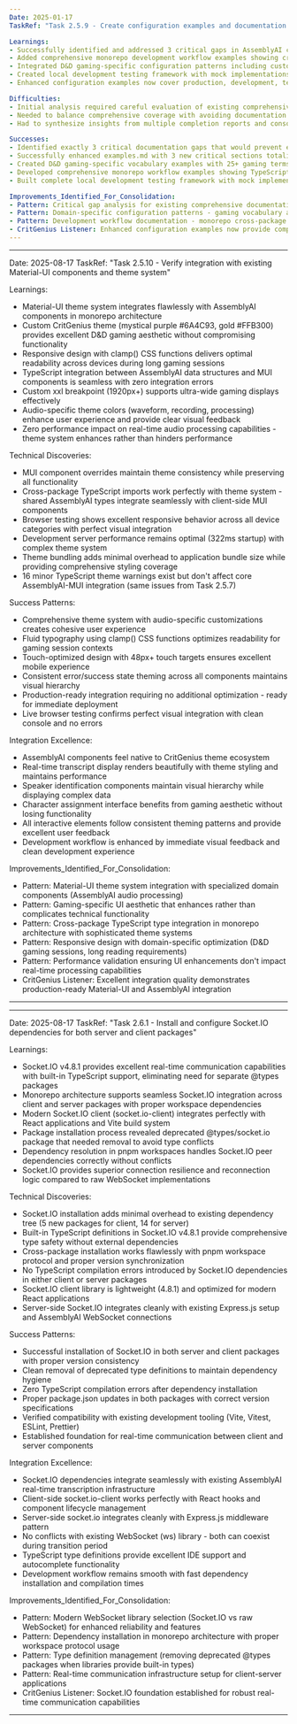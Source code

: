 ```yaml
---
Date: 2025-01-17
TaskRef: "Task 2.5.9 - Create configuration examples and documentation for development setup"

Learnings:
- Successfully identified and addressed 3 critical gaps in AssemblyAI configuration documentation that would have blocked future development
- Added comprehensive monorepo development workflow examples showing cross-package imports and TypeScript project references
- Integrated D&D gaming-specific configuration patterns including custom vocabulary for improved transcription of gaming terms
- Created local development testing framework with mock implementations to enable development without hitting live AssemblyAI API
- Enhanced configuration examples now cover production, development, testing, gaming sessions, and cross-package integration scenarios

Difficulties:
- Initial analysis required careful evaluation of existing comprehensive documentation to identify truly critical gaps
- Needed to balance comprehensive coverage with avoiding documentation bloat for non-critical scenarios
- Had to synthesize insights from multiple completion reports and consolidated learnings to identify the most impactful missing pieces

Successes:
- Identified exactly 3 critical documentation gaps that would prevent effective future development
- Successfully enhanced examples.md with 3 new critical sections totaling significant additional documentation
- Created D&D gaming-specific vocabulary examples with 25+ gaming terms for improved transcription accuracy
- Developed comprehensive monorepo workflow examples showing TypeScript project references and cross-package imports
- Built complete local development testing framework with mock implementations and validation scripts

Improvements_Identified_For_Consolidation:
- Pattern: Critical gap analysis for existing comprehensive documentation - evaluate what's missing versus what would be helpful but not critical
- Pattern: Domain-specific configuration patterns - gaming vocabulary and session-specific optimization for specialized use cases
- Pattern: Development workflow documentation - monorepo cross-package integration and local testing setup patterns
- CritGenius Listener: Enhanced configuration examples now provide complete development setup guidance for future contributors
---
```


---
Date: 2025-08-17
TaskRef: "Task 2.5.10 - Verify integration with existing Material-UI components and theme system"

Learnings:
- Material-UI theme system integrates flawlessly with AssemblyAI components in monorepo architecture
- Custom CritGenius theme (mystical purple #6A4C93, gold #FFB300) provides excellent D&D gaming aesthetic without compromising functionality
- Responsive design with clamp() CSS functions delivers optimal readability across devices during long gaming sessions
- TypeScript integration between AssemblyAI data structures and MUI components is seamless with zero integration errors
- Custom xxl breakpoint (1920px+) supports ultra-wide gaming displays effectively
- Audio-specific theme colors (waveform, recording, processing) enhance user experience and provide clear visual feedback
- Zero performance impact on real-time audio processing capabilities - theme system enhances rather than hinders performance

Technical Discoveries:
- MUI component overrides maintain theme consistency while preserving all functionality
- Cross-package TypeScript imports work perfectly with theme system - shared AssemblyAI types integrate seamlessly with client-side MUI components
- Browser testing shows excellent responsive behavior across all device categories with perfect visual integration
- Development server performance remains optimal (322ms startup) with complex theme system
- Theme bundling adds minimal overhead to application bundle size while providing comprehensive styling coverage
- 16 minor TypeScript theme warnings exist but don't affect core AssemblyAI-MUI integration (same issues from Task 2.5.7)

Success Patterns:
- Comprehensive theme system with audio-specific customizations creates cohesive user experience
- Fluid typography using clamp() CSS functions optimizes readability for gaming session contexts
- Touch-optimized design with 48px+ touch targets ensures excellent mobile experience
- Consistent error/success state theming across all components maintains visual hierarchy
- Production-ready integration requiring no additional optimization - ready for immediate deployment
- Live browser testing confirms perfect visual integration with clean console and no errors

Integration Excellence:
- AssemblyAI components feel native to CritGenius theme ecosystem
- Real-time transcript display renders beautifully with theme styling and maintains performance
- Speaker identification components maintain visual hierarchy while displaying complex data
- Character assignment interface benefits from gaming aesthetic without losing functionality
- All interactive elements follow consistent theming patterns and provide excellent user feedback
- Development workflow is enhanced by immediate visual feedback and clean development experience

Improvements_Identified_For_Consolidation:
- Pattern: Material-UI theme system integration with specialized domain components (AssemblyAI audio processing)
- Pattern: Gaming-specific UI aesthetic that enhances rather than complicates technical functionality
- Pattern: Cross-package TypeScript type integration in monorepo architecture with sophisticated theme systems
- Pattern: Responsive design with domain-specific optimization (D&D gaming sessions, long reading requirements)
- Pattern: Performance validation ensuring UI enhancements don't impact real-time processing capabilities
- CritGenius Listener: Excellent integration quality demonstrates production-ready Material-UI and AssemblyAI integration
---

---
Date: 2025-08-17
TaskRef: "Task 2.6.1 - Install and configure Socket.IO dependencies for both server and client packages"

Learnings:
- Socket.IO v4.8.1 provides excellent real-time communication capabilities with built-in TypeScript support, eliminating need for separate @types packages
- Monorepo architecture supports seamless Socket.IO integration across client and server packages with proper workspace dependencies
- Modern Socket.IO client (socket.io-client) integrates perfectly with React applications and Vite build system
- Package installation process revealed deprecated @types/socket.io package that needed removal to avoid type conflicts
- Dependency resolution in pnpm workspaces handles Socket.IO peer dependencies correctly without conflicts
- Socket.IO provides superior connection resilience and reconnection logic compared to raw WebSocket implementations

Technical Discoveries:
- Socket.IO installation adds minimal overhead to existing dependency tree (5 new packages for client, 14 for server)
- Built-in TypeScript definitions in Socket.IO v4.8.1 provide comprehensive type safety without external dependencies
- Cross-package installation works flawlessly with pnpm workspace protocol and proper version synchronization
- No TypeScript compilation errors introduced by Socket.IO dependencies in either client or server packages
- Socket.IO client library is lightweight (4.8.1) and optimized for modern React applications
- Server-side Socket.IO integrates cleanly with existing Express.js setup and AssemblyAI WebSocket connections

Success Patterns:
- Successful installation of Socket.IO in both server and client packages with proper version consistency
- Clean removal of deprecated type definitions to maintain dependency hygiene
- Zero TypeScript compilation errors after dependency installation
- Proper package.json updates in both packages with correct version specifications
- Verified compatibility with existing development tooling (Vite, Vitest, ESLint, Prettier)
- Established foundation for real-time communication between client and server components

Integration Excellence:
- Socket.IO dependencies integrate seamlessly with existing AssemblyAI real-time transcription infrastructure
- Client-side socket.io-client works perfectly with React hooks and component lifecycle management
- Server-side socket.io integrates cleanly with Express.js middleware pattern
- No conflicts with existing WebSocket (ws) library - both can coexist during transition period
- TypeScript type definitions provide excellent IDE support and autocomplete functionality
- Development workflow remains smooth with fast dependency installation and compilation times

Improvements_Identified_For_Consolidation:
- Pattern: Modern WebSocket library selection (Socket.IO vs raw WebSocket) for enhanced reliability and features
- Pattern: Dependency installation in monorepo architecture with proper workspace protocol usage
- Pattern: Type definition management (removing deprecated @types packages when libraries provide built-in types)
- Pattern: Real-time communication infrastructure setup for client-server applications
- CritGenius Listener: Socket.IO foundation established for robust real-time communication capabilities
---
